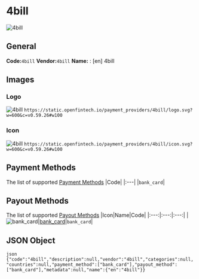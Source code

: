 # 4bill 
![4bill](https://static.openfintech.io/payment_providers/4bill/logo.svg?w=600&c=v0.59.26#w100) 
## General 
**Code:**`4bill` 
**Vendor:**`4bill` 
**Name:** 
:	[en] 4bill 
## Images 
### Logo 
![4bill](https://static.openfintech.io/payment_providers/4bill/logo.svg?w=600&c=v0.59.26#w100) 
``` https://static.openfintech.io/payment_providers/4bill/logo.svg?w=600&c=v0.59.26#w100 ``` 
### Icon 
![4bill](https://static.openfintech.io/payment_providers/4bill/icon.svg?w=600&c=v0.59.26#w100) 
``` https://static.openfintech.io/payment_providers/4bill/icon.svg?w=600&c=v0.59.26#w100 ``` 
## Payment Methods 
The list of supported [Payment Methods](#) 
|Code| 
|:---| 
|`bank_card`| 
 
## Payout Methods 
The list of supported [Payout Methods](#) 
|Icon|Name|Code| 
|:---:|:---:|:---:| 
|![bank_card](https://static.openfintech.io/payout_methods/bank_card/icon.png?w=278&c=v0.59.26#w40)|[bank_card](#)|`bank_card`| 
 
## JSON Object 
```json {"code":"4bill","description":null,"vendor":"4bill","categories":null,"countries":null,"payment_method":["bank_card"],"payout_method":["bank_card"],"metadata":null,"name":{"en":"4bill"}} ``` 
